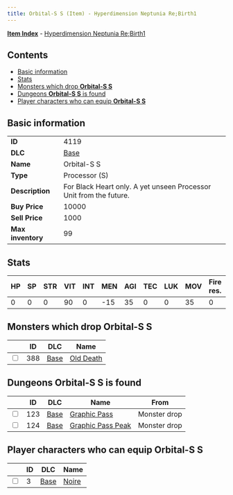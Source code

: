 ```yaml
---
title: Orbital-S S (Item) - Hyperdimension Neptunia Re;Birth1
---
```


[**Item Index**](/neptunia/rb1/item/index.html) - [Hyperdimension Neptunia Re;Birth1](/neptunia/rb1)

## Contents

- [Basic information](#basic-information)
- [Stats](#stats)
- [Monsters which drop **Orbital-S S**](#monsters-which-drop-orbital-s-s)
- [Dungeons **Orbital-S S** is found](#dungeons-orbital-s-s-is-found)
- [Player characters who can equip **Orbital-S S**](#player-characters-who-can-equip-orbital-s-s)

## Basic information

|   |   |
| -- | -- |
| **ID** | 4119 |
| **DLC** | [Base](/neptunia/rb1/dlc/1-base.html) |
| **Name** | Orbital-S S |
| **Type** | Processor (S) |
| **Description** | For Black Heart only. A yet unseen Processor Unit from the future. |
| **Buy Price** | 10000 |
| **Sell Price** | 1000 |
| **Max inventory** | 99 |


## Stats

| HP | SP | STR | VIT | INT | MEN | AGI | TEC | LUK | MOV | Fire res. | Ice res. | Wind res. | Lightning res. |
| -- | -- | --- | --- | --- | --- | --- | --- | --- | --- | --------- | -------- | --------- | -------------- |
| 0 | 0 | 0 | 90 | 0 | -15 | 35 | 0 | 0 | 35 | 0 | 0 | 0 | 0 |


## Monsters which drop **Orbital-S S**

|    | ID | DLC | Name |
| -- | -- | --- | ---- |
| <input type="checkbox" id="rb1-monster-1-388" class="trackbox" /> | 388 | [Base](/neptunia/rb1/dlc/1-base.html) | [Old Death](/neptunia/rb1/monster/1-388-old-death.html) |


## Dungeons **Orbital-S S** is found

|    | ID | DLC | Name | From |
| -- | -- | --- | ---- | ---- |
| <input type="checkbox" id="rb1-dungeon-1-123" class="trackbox" /> | 123 | [Base](/neptunia/rb1/dlc/1-base.html) | [Graphic Pass](/neptunia/rb1/dungeon/1-123-graphic-pass.html) | Monster drop |
| <input type="checkbox" id="rb1-dungeon-1-124" class="trackbox" /> | 124 | [Base](/neptunia/rb1/dlc/1-base.html) | [Graphic Pass Peak](/neptunia/rb1/dungeon/1-124-graphic-pass-peak.html) | Monster drop |


## Player characters who can equip **Orbital-S S**

|    | ID | DLC | Name |
| -- | -- | --- | ---- |
| <input type="checkbox" id="rb1-player-1-3" class="trackbox" /> | 3 | [Base](/neptunia/rb1/dlc/1-base.html) | [Noire](/neptunia/rb1/player/1-3-noire.html) |

